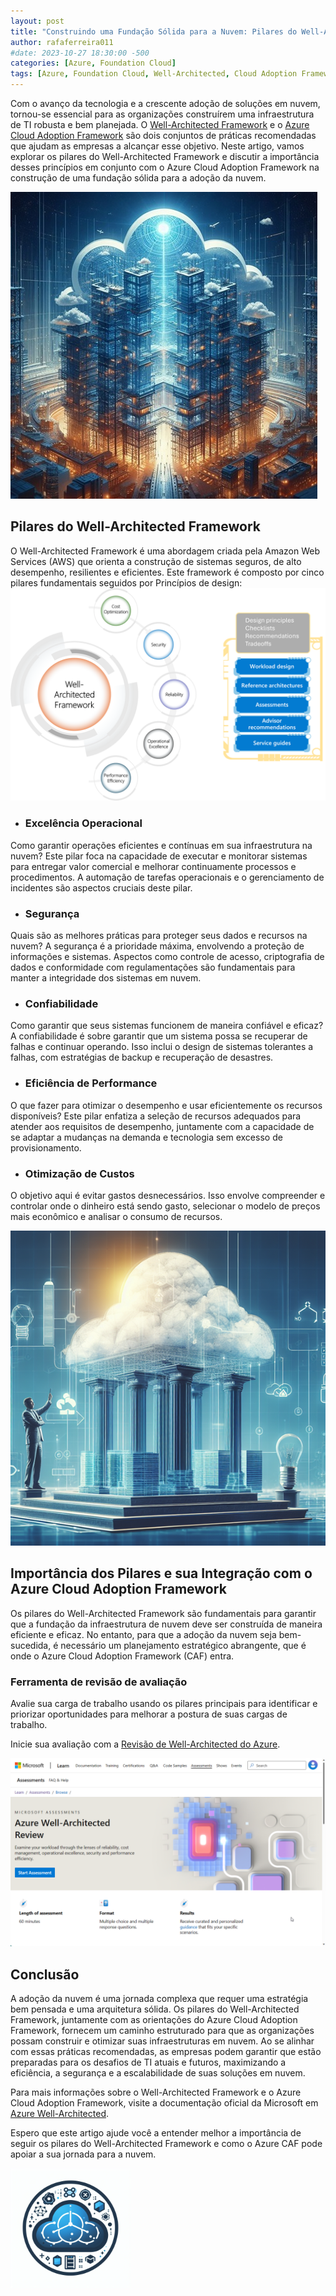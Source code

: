 ```yaml
---
layout: post
title: "Construindo uma Fundação Sólida para a Nuvem: Pilares do Well-Architected Framework e o Azure Cloud Adoption Framework"
author: rafaferreira011
#date: 2023-10-27 18:30:00 -500
categories: [Azure, Foundation Cloud]
tags: [Azure, Foundation Cloud, Well-Architected, Cloud Adoption Framework]
---
```


Com o avanço da tecnologia e a crescente adoção de soluções em nuvem, tornou-se essencial para as organizações construírem uma infraestrutura de TI robusta e bem planejada. O [Well-Architected Framework](https://aws.amazon.com/architecture/well-architected/) e o [Azure Cloud Adoption Framework](https://learn.microsoft.com/pt-br/azure/cloud-adoption-framework/) são dois conjuntos de práticas recomendadas que ajudam as empresas a alcançar esse objetivo. Neste artigo, vamos explorar os pilares do Well-Architected Framework e discutir a importância desses princípios em conjunto com o Azure Cloud Adoption Framework na construção de uma fundação sólida para a adoção da nuvem.

![](/assets/img/posts/2023-12-12-well-architect-foundation-cloud4.jpeg)

## Pilares do Well-Architected Framework

O Well-Architected Framework é uma abordagem criada pela Amazon Web Services (AWS) que orienta a construção de sistemas seguros, de alto desempenho, resilientes e eficientes. Este framework é composto por cinco pilares fundamentais seguidos por Princípios de design:
![](/assets/img/posts/2023-12-12-well-architect-foundation-cloud2.png)



- ### Excelência Operacional
Como garantir operações eficientes e contínuas em sua infraestrutura na nuvem? Este pilar foca na capacidade de executar e monitorar sistemas para entregar valor comercial e melhorar continuamente processos e procedimentos. A automação de tarefas operacionais e o gerenciamento de incidentes são aspectos cruciais deste pilar.

- ### Segurança
Quais são as melhores práticas para proteger seus dados e recursos na nuvem? A segurança é a prioridade máxima, envolvendo a proteção de informações e sistemas. Aspectos como controle de acesso, criptografia de dados e conformidade com regulamentações são fundamentais para manter a integridade dos sistemas em nuvem.

- ### Confiabilidade
Como garantir que seus sistemas funcionem de maneira confiável e eficaz? A confiabilidade é sobre garantir que um sistema possa se recuperar de falhas e continuar operando. Isso inclui o design de sistemas tolerantes a falhas, com estratégias de backup e recuperação de desastres.

- ### Eficiência de Performance
O que fazer para otimizar o desempenho e usar eficientemente os recursos disponíveis? Este pilar enfatiza a seleção de recursos adequados para atender aos requisitos de desempenho, juntamente com a capacidade de se adaptar a mudanças na demanda e tecnologia sem excesso de provisionamento.

- ### Otimização de Custos
O objetivo aqui é evitar gastos desnecessários. Isso envolve compreender e controlar onde o dinheiro está sendo gasto, selecionar o modelo de preços mais econômico e analisar o consumo de recursos.

![](/assets/img/posts/2023-12-12-well-architect-foundation-cloud3.jpeg)

## Importância dos Pilares e sua Integração com o Azure Cloud Adoption Framework

Os pilares do Well-Architected Framework são fundamentais para garantir que a fundação da infraestrutura de nuvem deve ser construída de maneira eficiente e eficaz. No entanto, para que a adoção da nuvem seja bem-sucedida, é necessário um planejamento estratégico abrangente, que é onde o Azure Cloud Adoption Framework (CAF) entra.

### Ferramenta de revisão de avaliação

Avalie sua carga de trabalho usando os pilares principais para identificar e priorizar oportunidades para melhorar a postura de suas cargas de trabalho.

Inicie sua avaliação com a [Revisão de Well-Architected do Azure](https://learn.microsoft.com/pt-br/assessments/azure-architecture-review/).

![](/assets/img/posts/2023-12-12-well-architect-foundation-cloud1.png)

## Conclusão

A adoção da nuvem é uma jornada complexa que requer uma estratégia bem pensada e uma arquitetura sólida. Os pilares do Well-Architected Framework, juntamente com as orientações do Azure Cloud Adoption Framework, fornecem um caminho estruturado para que as organizações possam construir e otimizar suas infraestruturas em nuvem. Ao se alinhar com essas práticas recomendadas, as empresas podem garantir que estão preparadas para os desafios de TI atuais e futuros, maximizando a eficiência, a segurança e a escalabilidade de suas soluções em nuvem.

Para mais informações sobre o Well-Architected Framework e o Azure Cloud Adoption Framework, visite a documentação oficial da Microsoft em [Azure Well-Architected](https://learn.microsoft.com/pt-br/azure/well-architected/).

Espero que este artigo ajude você a entender melhor a importância de seguir os pilares do Well-Architected Framework e como o Azure CAF pode apoiar a sua jornada para a nuvem.

![](/assets/img/posts/2023-12-04-foundation-cloud3.png)